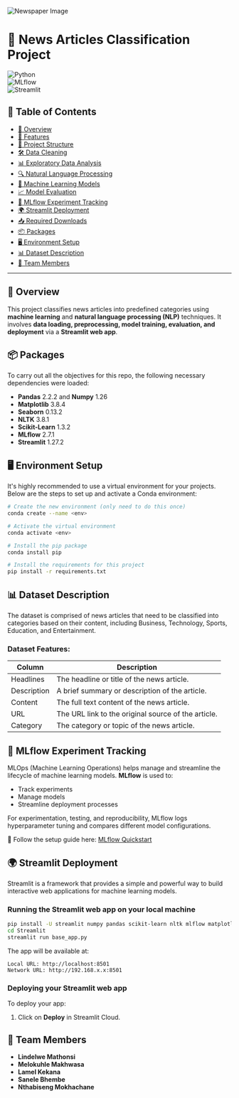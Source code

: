 ![Newspaper Image](https://th.bing.com/th/id/R.162007b767a03299d31e5d1a42cf872c?rik=Wu%2bLXHWLF%2bV4xw&pid=ImgRaw&r=0)
# 📰 News Articles Classification Project


![Python](https://img.shields.io/badge/Python-3.8-blue?style=for-the-badge)  
![MLflow](https://img.shields.io/badge/MLflow-Tracking-orange?style=for-the-badge)  
![Streamlit](https://img.shields.io/badge/Streamlit-Web_App-red?style=for-the-badge)  

## 📌 Table of Contents
- [📌 Overview](#-overview)
- [🚀 Features](#-features)
- [📂 Project Structure](#-project-structure)
- [🛠 Data Cleaning](#-data-cleaning)
- [📊 Exploratory Data Analysis](#-exploratory-data-analysis)
- [🔍 Natural Language Processing](#-natural-language-processing)
- [🤖 Machine Learning Models](#-machine-learning-models)
- [📈 Model Evaluation](#-model-evaluation)
- [🚀 MLflow Experiment Tracking](#-mlflow-experiment-tracking)
- [🌍 Streamlit Deployment](#-streamlit-deployment)
- [📥 Required Downloads](#-required-downloads)
- [📦 Packages](#-packages)
- [🖥️ Environment Setup](#-environment-setup)
- [📊 Dataset Description](#-dataset-description)
- [👥 Team Members](#-team-members)

---

## 📌 Overview
This project classifies news articles into predefined categories using **machine learning** and **natural language processing (NLP)** techniques. It involves **data loading, preprocessing, model training, evaluation, and deployment** via a **Streamlit web app**.

## 📦 Packages
To carry out all the objectives for this repo, the following necessary dependencies were loaded:

- **Pandas** 2.2.2 and **Numpy** 1.26
- **Matplotlib** 3.8.4
- **Seaborn** 0.13.2
- **NLTK** 3.8.1
- **Scikit-Learn** 1.3.2
- **MLflow** 2.7.1
- **Streamlit** 1.27.2

## 🖥️ Environment Setup
It's highly recommended to use a virtual environment for your projects. Below are the steps to set up and activate a Conda environment:

```sh
# Create the new environment (only need to do this once)
conda create --name <env>

# Activate the virtual environment
conda activate <env>

# Install the pip package
conda install pip

# Install the requirements for this project
pip install -r requirements.txt
```

## 📊 Dataset Description
The dataset is comprised of news articles that need to be classified into categories based on their content, including Business, Technology, Sports, Education, and Entertainment.

### Dataset Features:

| Column     | Description                                          |
|------------|------------------------------------------------------|
| Headlines  | The headline or title of the news article.          |
| Description | A brief summary or description of the article.     |
| Content    | The full text content of the news article.          |
| URL        | The URL link to the original source of the article. |
| Category   | The category or topic of the news article.          |

## 🚀 MLflow Experiment Tracking
MLOps (Machine Learning Operations) helps manage and streamline the lifecycle of machine learning models. **MLflow** is used to:
- Track experiments
- Manage models
- Streamline deployment processes

For experimentation, testing, and reproducibility, MLflow logs hyperparameter tuning and compares different model configurations.

📌 Follow the setup guide here: [MLflow Quickstart](https://www.mlflow.org/docs/2.7.1/quickstart.html#quickstart)

## 🌍 Streamlit Deployment
Streamlit is a framework that provides a simple and powerful way to build interactive web applications for machine learning models.

### **Running the Streamlit web app on your local machine**
```sh
pip install -U streamlit numpy pandas scikit-learn nltk mlflow matplotlib seaborn
cd Streamlit
streamlit run base_app.py
```

The app will be available at:
```
Local URL: http://localhost:8501
Network URL: http://192.168.x.x:8501
```

### **Deploying your Streamlit web app**
To deploy your app:
1. Click on **Deploy** in Streamlit Cloud.

## 👥 Team Members
- **Lindelwe Mathonsi**
- **Melokuhle Makhwasa**
- **Lamel Kekana**
- **Sanele Bhembe**
- **Nthabiseng Mokhachane**

